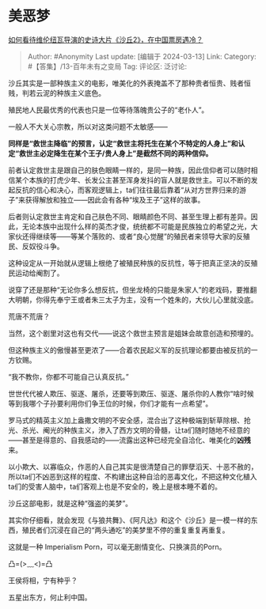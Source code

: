 # 美恶梦
[如何看待维伦纽瓦导演的史诗大片《沙丘2》，在中国票房遇冷？](https://www.zhihu.com/question/647956509/answer/3427768039)

> Author: #Anonymity
> Last update: [编辑于 2024-03-13]
> Link:
> Category: #【答集】/13-百年未有之变局 
> Tag: 
> 评论区:
> 泛讨论:

沙丘其实是一部种族主义的电影，唯美化的外表掩盖不了那种贵者恒贵、贱者恒贱，判若云泥的种族主义底色。

殖民地人民最优秀的代表也只是一位等待落魄贵公子的“老仆人”。

一般人不大关心宗教，所以对这类问题不太敏感——

**同样是“救世主降临”的预言，认定“救世主将托生在某个不特定的人身上”和认定“救世主必定降生在某个王子/贵人身上”是截然不同的两种信仰。**

前者认定救世主是跟自己的肤色眼睛一样的，是同一种族，因此信仰者可以随时相信某个本族的打虎少年、长发公主甚至浑身发抖的盲人就是救世主。可以不断的发起反抗的信心和决心，而客观逻辑上，ta们往往最后靠着“从对方世界归来的游子”来获得解放和独立——因此会有各种“埃及王子”这样的故事。

后者则认定救世主肯定和自己肤色不同、眼睛颜色不同、甚至生理上都有差异。因此，无论本族中出现什么样的英杰才俊，统统都不可能是民族独立的希望之光，大家伙还得继续等——等某个落败的、或者“良心觉醒”的殖民者来领导大家的反殖民、反奴役斗争。

这种设定从一开始就从逻辑上根绝了被殖民种族的反抗性，等于把真正坚决的反殖民运动给阉割了。

说穿了还是那种“无论你多么想反抗，但坐龙椅的只能是朱家人”的老戏码，要推翻大明朝，你得先奉宁王或者朱三太子为主，没有一个姓朱的，大伙儿心里就没底。

荒唐不荒唐？

当然，这个剧里对这也有交代——说这个救世主预言是姐妹会故意创造和预埋的。

但这种族主义的傲慢甚至更浓了——合着农民起义军的反抗理论都要由被反抗的一方钦赐。

“我不教你，你都不可能自己认真反抗。”

世世代代被人欺压、驱逐、屠杀，还要等到欺压、驱逐、屠杀你的人教你“啥时候等到我哪个子孙要利用你们争王位的时候，你们才能有一点希望”。

罗马式的精英主义加上盎撒文明的不安全感，混合出了这种极端到斩草除根、抢光、杀光、阉光的种族主义，渗入了西方文明的骨髓，让ta们随时随地不经意的——甚至是得意的、自我感动的——流露出这种已经完全自洽化、唯美化的**凶残**来。

以小欺大、以寡临众，作恶的人自己其实是很清楚自己的罪孽滔天、十恶不赦的，所以ta们不凶恶到这样的程度、不构建出这种自洽的恶毒文化，不把这种文化植入ta们的受害人脑中，ta们客观上也是不安全的，晚上是根本睡不着的。

沙丘这部电影，就是这种“强盗的美梦”。

其实你仔细看，就会发现《与狼共舞》、《阿凡达》和这个《沙丘》是一模一样的东西，殖民者们沉浸在自己的“两头通吃”的美梦里不停的重复重复再重复。

这就是一种 Imperialism Porn，可以毫无剧情变化、只换演员的Porn。

凸=(>﹏<)=凸

王侯将相，宁有种乎？

五星出东方，何止利中国。